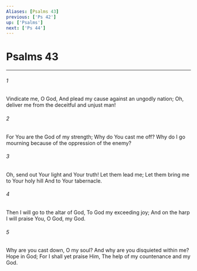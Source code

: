 ```yaml
---
Aliases: [Psalms 43]
previous: ['Ps 42']
up: ['Psalms']
next: ['Ps 44']
---
```

# Psalms 43

***


###### 1 
Vindicate me, O God, And plead my cause against an ungodly nation; Oh, deliver me from the deceitful and unjust man! 

###### 2 
For You are the God of my strength; Why do You cast me off? Why do I go mourning because of the oppression of the enemy? 

###### 3 
Oh, send out Your light and Your truth! Let them lead me; Let them bring me to Your holy hill And to Your tabernacle. 

###### 4 
Then I will go to the altar of God, To God my exceeding joy; And on the harp I will praise You, O God, my God. 

###### 5 
Why are you cast down, O my soul? And why are you disquieted within me? Hope in God; For I shall yet praise Him, The help of my countenance and my God.
